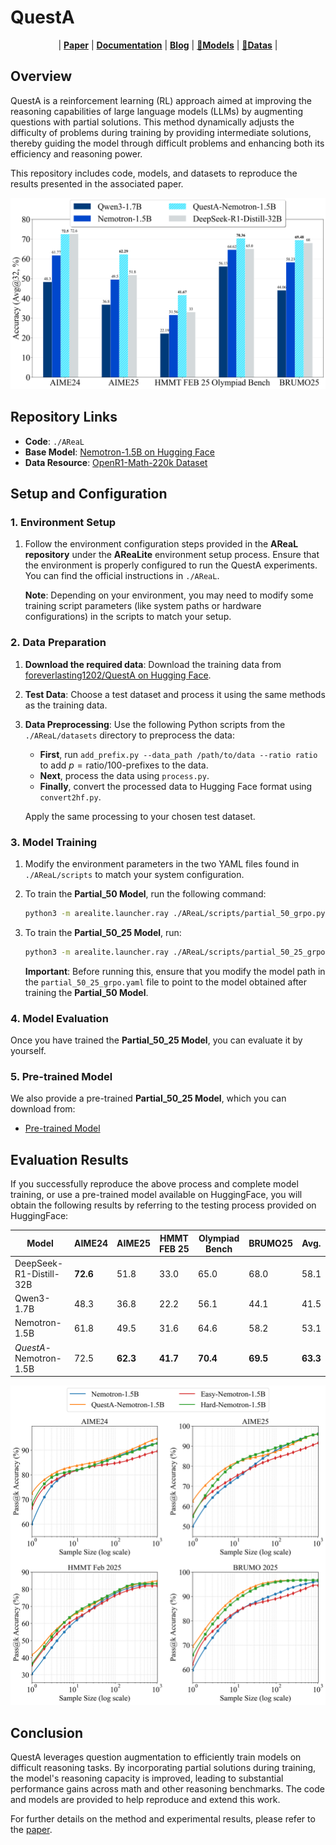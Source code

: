 # QuestA

<p align="center">
  | <a href="https://www.arxiv.org/abs/2507.13266"><b>Paper</b></a> | <a href="https://github.com/foreverlasting1202/QuestA/"><b>Documentation</b></a> | <a
href="https://mercurial-kidney-02d.notion.site/QuestA-Expanding-Reasoning-Capacity-in-LLMs-via-Question-Augmentation-216b21d08abb81a1bcecfe79e7d1e88a"><b>Blog</b></a> | <a
href="https://huggingface.co/foreverlasting1202/QuestA-Nemotron-1.5B"><b>🤗Models</b></a> | <a
href="https://huggingface.co/datasets/foreverlasting1202/QuestA"><b>🤗Datas</b></a> | <a
</p>


## Overview

QuestA is a reinforcement learning (RL) approach aimed at improving the reasoning capabilities of large language models (LLMs) by augmenting questions with partial solutions. This method dynamically adjusts the difficulty of problems during training by providing intermediate solutions, thereby guiding the model through difficult problems and enhancing both its efficiency and reasoning power.

This repository includes code, models, and datasets to reproduce the results presented in the associated paper.

![benchmarks](figures/benchmarks.png)

## Repository Links

- **Code**: `./AReaL`
- **Base Model**: [Nemotron-1.5B on Hugging Face](https://huggingface.co/nvidia/OpenMath-Nemotron-1.5B)
- **Data Resource**: [OpenR1-Math-220k Dataset](https://huggingface.co/datasets/open-r1/OpenR1-Math-220k)

## Setup and Configuration

### 1. Environment Setup

1. Follow the environment configuration steps provided in the **AReaL repository** under the **AReaLite** environment setup process. Ensure that the environment is properly configured to run the QuestA experiments. You can find the official instructions in `./AReaL`.

   **Note**: Depending on your environment, you may need to modify some training script parameters (like system paths or hardware configurations) in the scripts to match your setup.

### 2. Data Preparation

1. **Download the required data**: Download the training data from [foreverlasting1202/QuestA on Hugging Face](https://huggingface.co/foreverlasting1202/QuestA).

2. **Test Data**: Choose a test dataset and process it using the same methods as the training data.

3. **Data Preprocessing**: Use the following Python scripts from the `./AReaL/datasets` directory to preprocess the data:

   - **First**, run `add_prefix.py --data_path /path/to/data --ratio ratio` to add $p=\text{ratio}/100$-prefixes to the data.
   - **Next**, process the data using `process.py`.
   - **Finally**, convert the processed data to Hugging Face format using `convert2hf.py`.

   Apply the same processing to your chosen test dataset.

### 3. Model Training

1. Modify the environment parameters in the two YAML files found in `./AReaL/scripts` to match your system configuration.

2. To train the **Partial_50 Model**, run the following command:

   ```bash
   python3 -m arealite.launcher.ray ./AReaL/scripts/partial_50_grpo.py --config ./AReaL/scripts/partial_50_grpo.yaml
   ```

3. To train the **Partial_50_25 Model**, run:

   ```bash
   python3 -m arealite.launcher.ray ./AReaL/scripts/partial_50_25_grpo.py --config ./AReaL/scripts/partial_50_25_grpo.yaml
   ```

   **Important**: Before running this, ensure that you modify the model path in the `partial_50_25_grpo.yaml` file to point to the model obtained after training the **Partial_50 Model**.

### 4. Model Evaluation

Once you have trained the **Partial_50_25 Model**, you can evaluate it by yourself.

### 5. Pre-trained Model

We also provide a pre-trained **Partial_50_25 Model**, which you can download from:

- [Pre-trained Model](https://huggingface.co/foreverlasting1202/QuestA-Nemotron-1.5B)

## Evaluation Results

If you successfully reproduce the above process and complete model training, or use a pre-trained model available on HuggingFace, you will obtain the following results by referring to the testing process provided on HuggingFace:

| Model                   | AIME24   | AIME25   | HMMT FEB 25 | Olympiad Bench | BRUMO25  | Avg.     |
| ----------------------- | -------- | -------- | ----------- | -------------- | -------- | -------- |
| DeepSeek-R1-Distill-32B | **72.6** | 51.8     | 33.0        | 65.0           | 68.0     | 58.1     |
| Qwen3-1.7B              | 48.3     | 36.8     | 22.2        | 56.1           | 44.1     | 41.5     |
| Nemotron-1.5B           | 61.8     | 49.5     | 31.6        | 64.6           | 58.2     | 53.1     |
| *QuestA*-Nemotron-1.5B  | 72.5     | **62.3** | **41.7**    | **70.4**       | **69.5** | **63.3** |

![pass_full](figures/pass_full.png)



## Conclusion

QuestA leverages question augmentation to efficiently train models on difficult reasoning tasks. By incorporating partial solutions during training, the model's reasoning capacity is improved, leading to substantial performance gains across math and other reasoning benchmarks. The code and models are provided to help reproduce and extend this work.

For further details on the method and experimental results, please refer to the [paper](https://www.arxiv.org/pdf/2507.13266).
